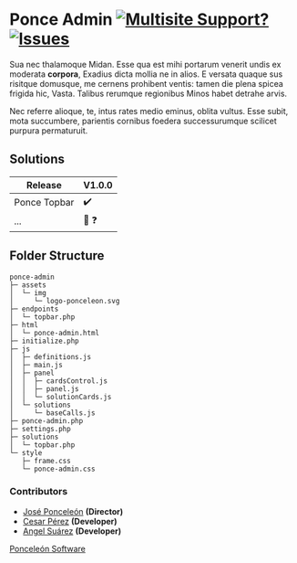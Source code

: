 # Ponce Admin [![Multisite Support?](https://img.shields.io/badge/MU-NO-red.svg)](https://shields.io/) [![Issues](https://img.shields.io/github/issues/ponceleon-software/ponce-admin?logo=Github)](https://shields.io)

Sua nec thalamoque Midan. Esse qua est mihi portarum venerit undis ex moderata
**corpora**, Exadius dicta mollia ne in alios. E versata quaque sus risitque
domusque, me cernens prohibent ventis: tamen die plena spicea frigida hic,
Vasta. Talibus rerumque regionibus Minos habet detrahe arvis.

Nec referre alioque, te, intus rates medio eminus, oblita vultus. Esse subit,
mota succumbere, parientis cornibus foedera successurumque scilicet purpura
permaturuit.

## Solutions
| Release |  V1.0.0|
| ------------- | ------------- |
| Ponce Topbar  | :heavy_check_mark: |
| ...  | :eyes: :question:  |


## Folder Structure

```
ponce-admin
├─ assets
│  └─ img
│     └─ logo-ponceleon.svg
├─ endpoints
│  └─ topbar.php
├─ html
│  └─ ponce-admin.html
├─ initialize.php
├─ js
│  ├─ definitions.js
│  ├─ main.js
│  ├─ panel
│  │  ├─ cardsControl.js
│  │  ├─ panel.js
│  │  └─ solutionCards.js
│  └─ solutions
│     └─ baseCalls.js
├─ ponce-admin.php
├─ settings.php
├─ solutions
│  └─ topbar.php
└─ style
   ├─ frame.css
   └─ ponce-admin.css

```
### Contributors
* [José Ponceleón](https://github.com/ponceleon "@ponceleon") **(Director)**
* [Cesar Pérez](https://github.com/cesaraugp "@cesaraugp") **(Developer)**
* [Angel Suárez](https://github.com/angeljsb "@angeljsb") **(Developer)**

[Ponceleón Software](https://github.com/Ponceleon-Software "Ponceleón Software")
